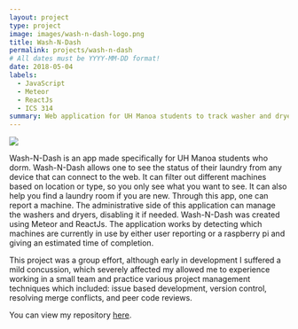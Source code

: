 ```yaml
---
layout: project
type: project
image: images/wash-n-dash-logo.png
title: Wash-N-Dash
permalink: projects/wash-n-dash
# All dates must be YYYY-MM-DD format!
date: 2018-05-04
labels:
  - JavaScript
  - Meteor
  - ReactJs
  - ICS 314
summary: Web application for UH Manoa students to track washer and dryer statuses.
---
```


<img class="ui image" src="{{ site.baseurl }}/images/wash-n-dash.png">

Wash-N-Dash is an app made specifically for UH Manoa students who dorm. Wash-N-Dash allows one to see the status of their laundry from any device that can connect to the web.  It can filter out different machines based on location or type, so you only see what you want to see.  It can also help you find a laundry room if you are new. Through this app, one can report a machine. The administrative side of this application can manage the washers and dryers, disabling it if needed. Wash-N-Dash was created using Meteor and ReactJs. The application works by detecting which machines are currently in use by either user reporting or a raspberry pi and giving an estimated time of completion. 

This project was a group effort, although early in development I suffered a mild concussion, which severely affected my  allowed me to experience working in a small team and practice various project management techniques which included: issue based development, version control, resolving merge conflicts, and peer code reviews.

You can view my repository [here](https://wash-n-dash.github.io/).

